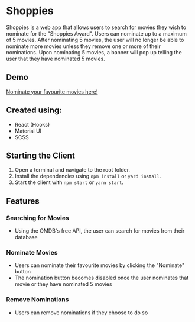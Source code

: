 # Shoppies
Shoppies is a web app that allows users to search for movies they wish to nominate for the "Shoppies Award". Users can nominate up to a maximum of 5 movies. After nominating 5 movies, the user will no longer be able to nominate more movies unless they remove one or more of their nominations. Upon nominating 5 movies, a banner will pop up telling the user that they have nominated 5 movies. 

## Demo
[Nominate your favourite movies here!](https://shoppies-award-nominations.netlify.app/)

## Created using:
* React (Hooks)
* Material UI
* SCSS

## Starting the Client
1. Open a terminal and navigate to the root folder.
2. Install the dependencies using `npm install` or `yard install`.
3. Start the client with `npm start` or `yarn start`.

## Features
### Searching for Movies
* Using the OMDB's free API, the user can search for movies from their database

### Nominate Movies
* Users can nominate their favourite movies by clicking the "Nominate" button
* The nomination button becomes disabled once the user nominates that movie or they have nominated 5 movies

### Remove Nominations
* Users can remove nominations if they choose to do so

